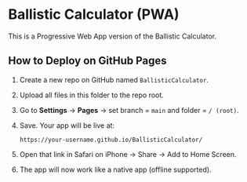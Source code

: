 # Ballistic Calculator (PWA)

This is a Progressive Web App version of the Ballistic Calculator.

## How to Deploy on GitHub Pages

1. Create a new repo on GitHub named `BallisticCalculator`.
2. Upload all files in this folder to the repo root.
3. Go to **Settings** → **Pages** → set branch = `main` and folder = `/ (root)`.
4. Save. Your app will be live at:

   ```
   https://your-username.github.io/BallisticCalculator/
   ```

5. Open that link in Safari on iPhone → Share → Add to Home Screen.
6. The app will now work like a native app (offline supported).
